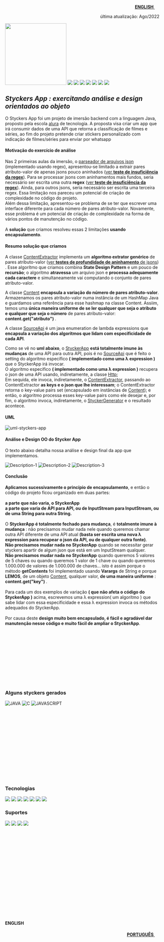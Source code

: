 <p align="right">
<a href="#ENGLISH"><b>ENGLISH</b>
<img src="https://user-images.githubusercontent.com/9969964/183218362-e981c49b-fa76-4cd1-af28-45a2be6a11f7.jpg"  style="width:15px;height:15px;">
</a>
</p>
<p align="right">
última atualização: Ago/2022
</p>


<p>
        <img width="200" src="https://user-images.githubusercontent.com/9969964/181620033-a226a6e1-84e1-427d-9eee-26a360e158d5.png" />
        <img src="http://img.shields.io/static/v1?label=STATUS&message=CONCLUIDO&color=GREEN&style=for-the-badge"/>
        <img src="https://img.shields.io/badge/OOAD-blue?style=for-the-badge"/>
       <img src="https://img.shields.io/badge/    JAVA-blue?style=for-the-badge"/>
       <img src="https://img.shields.io/badge/SPRING-green?style=for-the-badge"/>
       <img src="https://img.shields.io/badge/MONGODB-blue?style=for-the-badge"/>
       <img src="https://img.shields.io/badge/MAVEN-blue?style=for-the-badge"/>
       <img src="https://img.shields.io/badge/GIT-green?style=for-the-badge"/>
       
</p>


## _Styckers App : exercitando análise e design orientados ao objeto_
O Styckers App foi um projeto de imersão backend com a linguagem Java, proposto pela escola [alura](https://www.alura.com.br) de tecnologia. A proposta visa criar um app que irá consumir dados de uma API que retorna a classificação de filmes e séries, ao fim do projeto pretende criar stickers personalizado com indicação de filmes/séries para enviar por whatsapp


#### Motivação do exercício de análise
Nas 2 primeiras aulas da imersão, o [parseador de arquivos json](https://github.com/alematema/styckers/blob/master/test/edu/undra/styckers/util/JsonParser.java) (implementado usando regex), apresentou-se limitado a extrair pares atributo-valor de apenas jsons pouco aninhados  ([ver <b>teste de insuficiência da regex</b>](https://github.com/alematema/styckers/blob/master/test/edu/undra/styckers/util/RegexInsuficiencyTest.java)). Para se processar jsons com aninhamentos mais fundos, seria necessário ser escrita uma outra <b>regex</b> ([ver <b>teste de insuficiência da regex</b>](https://github.com/alematema/styckers/blob/master/test/edu/undra/styckers/util/RegexInsuficiencyTest.java)). Ainda, para outros jsons, seria necessário ser escrita uma terceira regex. Essa limitação nos pareceu um potencial de criação de complexidade no código do projeto.<br> 
Além dessa limitação, apresentou-se problema de se ter que escrever uma interface diferente para cada número de pares atributo-valor. Novamente, esse problema é um potencial de criação de complexidade na forma de vários pontos de manutenção no código.<br> 
<br>A <b>solução</b> que criamos resolveu essas 2 limitações <b>usando encapsulamento</b>. 

#### Resumo solução que criamos
  
A classe [ContentExtractor](https://github.com/alematema/styckers/blob/master/src/edu/undra/styckers/util/ContentExtractor.java) implementa um <b>algoritmo extrator genérico</b> de pares atributo-valor ([ver <b>testes de profundidade de aninhamento</b> de jsons](https://github.com/alematema/styckers/blob/master/test/edu/undra/styckers/util/ContentExtractorTest.java)) . Esse algorítmo que criamos combina <b>State Design Pattern</b> e um pouco de <b>recursão</b>; o algoritmo <b>atravessa</b> um arquivo json e <b>processa adequamente cada caractere</b> e simultaneamente vai computando o conjunto de pares atributo-valor.
 
  
A classe [Content](https://github.com/alematema/styckers/blob/master/src/edu/undra/styckers/util/Content.java) <b>encapsula a variação do número de pares atributo-valor</b>. Armazenamos os pares atributo-valor numa instância de um HashMap Java e guardamos uma referência para esse hashmap na classe Content. Assiim, temos uma <b>única maneira uniforme de se ler qualquer que seja o atributo e qualquer que seja o número</b> de pares atributo-valor:<b>  content.get("atributo") </b>.
  
  
A classe [SourceApi](https://github.com/alematema/styckers/blob/master/src/edu/undra/styckers/SourceApi.java) é um java enumeration de lambda expressions que  <b>encapsula a variação dos algoritmos que lidam com especificidade de cada API</b>.
  
  
  Como se vê no <b>uml abaixo</b>, o [StyckerApp](https://github.com/alematema/styckers/blob/master/src/edu/undra/styckers/StyckerApp.java) <b>está totalmente imune às mudanças</b> de uma API para outra API, pois é no [SourceApi](https://github.com/alematema/styckers/blob/master/src/edu/undra/styckers/SourceApi.java) que é feito o setting do algoritmo específico <b>( implementado como uma λ expression )</b> que o StyckerApp irá invocar.<br> 
O algoritmo especifico <b>( implementado como uma λ expression )</b> recupera o json de uma API usando, indiretamente, a classe [Http](https://github.com/alematema/styckers/blob/master/src/edu/undra/styckers/util/Http.java); <br>
Em sequida, ele invoca, indiretamente,  o [ContentExtractor](https://github.com/alematema/styckers/blob/master/src/edu/undra/styckers/util/ContentExtractor.java), passando ao ContentExtractor <b>as keys e o json que lhe interessam</b>; o ContentExtractor retorna o key-value pairs set (encapsulado em instâncias de [Content](https://github.com/alematema/styckers/blob/master/src/edu/undra/styckers/util/Content.java)); e então, o algoritmo processa esses key-value pairs como ele desejar e, por fim, o algorítmo invoca, indiretamente, o [StyckerGenerator](https://github.com/alematema/styckers/blob/master/src/edu/undra/styckers/StyckerGenerator.java) e o resultado acontece. 
  
#### UML

![uml-styckers-app](https://user-images.githubusercontent.com/9969964/183126255-c1c36789-4a68-4e16-b7a1-a35d179697c5.png)


#### Análise e Design OO do Stycker App        
O texto abaixo detalha nossa análise e design final da app que implementamos.
        
![Description-1](https://user-images.githubusercontent.com/9969964/181584362-8840a1d0-8b9e-4f6d-b6c0-786373f9bc25.png)
![Description-2](https://user-images.githubusercontent.com/9969964/181584396-bd75b541-b274-46f1-8643-a41a66da1811.png)
![Description-3](https://user-images.githubusercontent.com/9969964/181584445-83bcb112-a9b1-4348-be67-703f0de80144.png)
#### Conclusão
<b>Aplicamos sucessivamente o princípio de encapsulamento</b>, e então o código do projeto ficou organizado em duas partes: <br><br>
        <b>a parte que não varia, o StyckerApp</b><br>
        <b>a parte que varia de API para API, ou de InputStream para InputStream, ou de uma String para outra String.</b><br><br>
O <b>StyckerApp é totalmente fechado para mudança</b>, é <b>totalmente imune à mudança</b> : não precisamos mudar nada nele quando queremos chamar outra API diferente de uma API atual <b>(basta ser escrita uma nova λ expression para recupear o json da API, ou de qualquer outra fonte)</b>. <br>
<b>Não precisamos mudar nada no StyckerApp</b> quando se necessitar gerar styckers apartir de algum json que está em um InputStream qualquer.<br>
<b>Não precisamos mudar nada no StyckerApp</b> quando queremos 5 valores de 5 chaves ou quando queremos 1 valor de 1 chave ou quando queremos 1.000.000 de valores de 1.000.000 de chaves... isto é assim porque o método <b>getContents</b> foi implementado usando <b>Varargs</b> de String e porque <b>LEMOS</b>, de um objeto [Content](https://github.com/alematema/styckers/blob/master/src/edu/undra/styckers/util/Content.java), qualquer valor, <b>de uma maneira uniforme</b> : <b> content.get("key") </b>. <br><br>
Para cada um dos exemplos de variação <b>( que não afeta o código do StyckerApp )</b> acima, escrevemos uma λ expression( um algorítmo ) que sabe lidar com essa especificidade e essa λ expression invoca os métodos adequados do StyckerApp. <br><br>
Por causa deste <b>design muito bem encapsulado, é fácil e agradável dar manutenção nesse código e muito fácil de ampliar o StyckerApp</b>.

<br><br><br><br><br><br><br><br><br><br>
### Alguns styckers gerados

![JAVA](https://user-images.githubusercontent.com/9969964/183130804-1bc0e5dd-8c32-45cc-bde0-d0985dcf3e87.png)
![C](https://user-images.githubusercontent.com/9969964/183130896-9f5c32d4-028b-4939-880f-d9d1bab7eb9b.png)
![JAVASCRIPT](https://user-images.githubusercontent.com/9969964/183131171-94e6c158-2db2-47cb-8620-034a7cc8607e.png)

<br><br><br><br><br><br><br><br><br><br><br><br><br>
### Tecnologias 
<p>
    <img src="https://img.shields.io/badge/OOAD-green?style=for-the-badge"/>
    <img src="https://img.shields.io/badge/JAVA-blue?style=for-the-badge"/>
    <img src="https://img.shields.io/badge/SPRING-green?style=for-the-badge"/>
    <img src="https://img.shields.io/badge/MONGODB-blue?style=for-the-badge"/>
    <img src="https://img.shields.io/badge/MAVEN-blue?style=for-the-badge"/>
    <img src="https://img.shields.io/badge/GIT-green?style=for-the-badge"/>
    <img src="https://img.shields.io/badge/GIT HUB-pink?style=for-the-badge"/>
</p>

### Suportes 
<p>
    <img src="https://img.shields.io/badge/JSON-lightgreen?style=for-the-badge"/>
    <img src="https://img.shields.io/badge/HTML-inactive?style=for-the-badge"/>
    <img src="https://img.shields.io/badge/CSV-inactive?style=for-the-badge"/>
    <img src="https://img.shields.io/badge/XML-inactive?style=for-the-badge"/>
   
</p>


<br><br><br><br><br><br><br><br><br><br><br><br><br><br><br><br>
#### ENGLISH

<p align="right">
<a href="#readme"><b>PORTUGUÊS</b>
<img src="https://user-images.githubusercontent.com/9969964/183219113-bdc5a0d2-5249-404a-8dc1-bf0e9c9f7b28.jpg"  style="width:15px;height:15px;">
</a>
</p>
